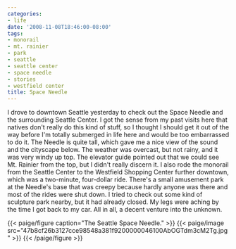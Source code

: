 ```yaml
---
categories:
- life
date: '2008-11-08T18:46:00-08:00'
tags:
- monorail
- mt. rainier
- park
- seattle
- seattle center
- space needle
- stories
- westfield center
title: Space Needle
---
```


I drove to downtown Seattle yesterday to check out the Space Needle and the surrounding Seattle Center. I got the sense from my past visits here that natives don't really do this kind of stuff, so I thought I should get it out of the way before I'm totally submerged in life here and would be too embarrassed to do it. The Needle is quite tall, which gave me a nice view of the sound and the cityscape below. The weather was overcast, but not rainy, and it was very windy up top. The elevator guide pointed out that we could see Mt. Rainier from the top, but I didn't really discern it. I also rode the monorail from the Seattle Center to the Westfield Shopping Center further downtown, which was a two-minute, four-dollar ride. There's a small amusement park at the Needle's base that was creepy because hardly anyone was there and most of the rides were shut down. I tried to check out some kind of sculpture park nearby, but it had already closed. My legs were aching by the time I got back to my car. All in all, a decent venture into the unknown.

{{< paige/figure caption="The Seattle Space Needle." >}}
{{< paige/image src="47b8cf26b3127cce98548a381f9200000046100AbOGTdm3cM2Tg.jpg" >}}
{{< /paige/figure >}}
